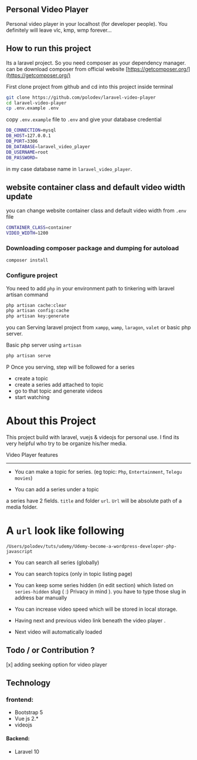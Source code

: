 ## Personal Video Player 
Personal video player in your localhost (for developer people). You definitely will leave vlc, kmp, wmp forever...


## How to run this project

Its a laravel project. So you need composer as your dependency manager. can be download composer from
official website [https://getcomposer.org/](https://getcomposer.org/)

First clone project from github and cd into this project inside terminal

~~~bash
git clone https://github.com/polodev/laravel-video-player
cd laravel-video-player
cp .env.example .env
~~~

copy `.env.example` file to `.env` and give your database credential 

~~~bash
DB_CONNECTION=mysql
DB_HOST=127.0.0.1
DB_PORT=3306
DB_DATABASE=laravel_video_player
DB_USERNAME=root
DB_PASSWORD=
~~~
in my case database name in `laravel_video_player`.

## website container class and default video width update 
you can change website container class and default video width from `.env` file

~~~bash
CONTAINER_CLASS=container
VIDEO_WIDTH=1200
~~~



### Downloading composer package and dumping for autoload
~~~php
composer install
~~~


### Configure project

You need to add `php` in your environment path to tinkering with laravel artisan command

~~~bash 
php artisan cache:clear
php artisan config:cache
php artisan key:generate
~~~

you can Serving laravel project from `xampp`, `wamp`, `laragon`, `valet` or basic php server.     


Basic php server  using `artisan`

~~~bash
php artisan serve
~~~
P
Once you serving, step will be followed for a series

* create a topic 
* create a series add attached to topic 
* go to that topic and generate videos
* start watching 


# About this Project
This project build with laravel, vuejs & videojs for personal use. I find its very helpful who try to be organize 
his/her media. 


Video Player features 

--------------------

* You can make a topic for series. (eg topic: `Php`, `Entertainment`, `Telegu movies`)

* You can add a series under a topic 

a series have 2 fields. `title` and folder `url`. `Url` will be absolute path of a media folder. 

# A `url` look like following
~~~
/Users/polodev/tuts/udemy/Udemy-become-a-wordpress-developer-php-javascript
~~~

* You can search all series (globally)

* You can search topics (only in topic listing page)

* You can keep some series hidden (in edit section) which  listed on `series-hidden` slug ( :) Privacy in mind ). you have to type those slug in address bar manually

* You can increase video speed which will be stored in local storage. 

* Having next and previous video link beneath the video player . 

* Next video will automatically loaded


## Todo / or Contribution ?

[x] adding seeking option for video player


## Technology

### frontend: 
* Bootstrap 5
* Vue js 2.*
* videojs

#### Backend:
* Laravel 10


